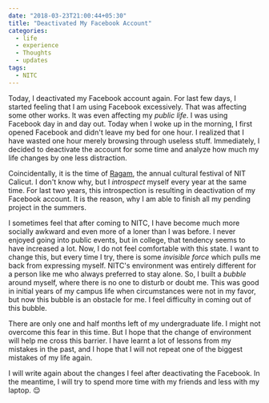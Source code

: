 ```yaml
---
date: "2018-03-23T21:00:44+05:30"
title: "Deactivated My Facebook Account"
categories:
  - life
  - experience
  - Thoughts
  - updates
tags:
  - NITC
---
```


Today, I deactivated my Facebook account again. For last few days, I started feeling that I am using Facebook excessively. That was affecting some other works. It was even affecting my *public life*. I was using Facebook day in and day out. Today when I woke up in the morning, I first opened Facebook and didn't leave my bed for one hour. I realized that I have wasted one hour merely browsing through useless stuff. Immediately, I decided to deactivate the account for some time and analyze how much my life changes by one less distraction.

Coincidentally, it is the time of [Ragam](http://ragam.org.in/Main/), the annual cultural festival of NIT Calicut. I don't know why, but I *introspect* myself every year at the same time. For last two years, this introspection is resulting in deactivation of my Facebook account. It is the reason, why I am able to finish all my pending project in the summers.

I sometimes feel that after coming to NITC, I have become much more socially awkward and even more of a loner than I was before. I never enjoyed going into public events, but in college, that tendency seems to have increased a lot. Now, I do not feel comfortable with this state. I want to change this, but every time I try, there is some *invisible force* which pulls me back from expressing myself. NITC's environment was entirely different for a person like me who always preferred to stay alone. So, I built a *bubble* around myself, where there is no one to disturb or doubt me. This was good in initial years of my campus life when circumstances were not in my favor, but now this bubble is an obstacle for me. I feel difficulty in coming out of this bubble.

There are only one and half months left of my undergraduate life. I might not overcome this fear in this time. But I hope that the change of environment will help me cross this barrier. I have learnt a lot of lessons from my mistakes in the past, and I hope that I will not repeat one of the biggest mistakes of my life again.

I will write again about the changes I feel after deactivating the Facebook. In the meantime, I will try to spend more time with my friends and less with my laptop. :relieved:
